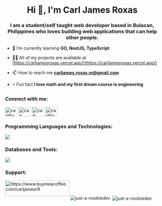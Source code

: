 <h1 align="center">Hi 👋, I'm Carl James Roxas</h1>
<h3 align="center">I am a student/self taught web developer based in Bulacan, Philippines who loves building web applications that can help other people.</h3>

- 🌱 I’m currently learning **GO, NestJS, TypeScript**

- 👨‍💻 All of my projects are available at [https://carljamesroxas.vercel.app/](https://carljamesroxas.vercel.app/)

- 📫 How to reach me **carljames.roxas.m@gmail.com**

- ⚡ Fun fact **I love math and my first dream course is engineering**

<h3 align="left">Connect with me:</h3>
<p align="left">
<a href="https://twitter.com/carllljamessss" target="blank"><img align="center" src="https://raw.githubusercontent.com/rahuldkjain/github-profile-readme-generator/master/src/images/icons/Social/twitter.svg" alt="carllljamessss" height="30" width="40" /></a>
<a href="https://linkedin.com/in/carl james roxas" target="blank"><img align="center" src="https://raw.githubusercontent.com/rahuldkjain/github-profile-readme-generator/master/src/images/icons/Social/linked-in-alt.svg" alt="carl james roxas" height="30" width="40" /></a>
<a href="https://fb.com/carl james" target="blank"><img align="center" src="https://raw.githubusercontent.com/rahuldkjain/github-profile-readme-generator/master/src/images/icons/Social/facebook.svg" alt="carl james" height="30" width="40" /></a>
<a href="https://instagram.com/carllljamesss" target="blank"><img align="center" src="https://raw.githubusercontent.com/rahuldkjain/github-profile-readme-generator/master/src/images/icons/Social/instagram.svg" alt="carllljamesss" height="30" width="40" /></a>
</p>

<h3 align="left">Programming Languages and Technologies:</h3>
<p align="left">
  <a href="https://carljamesroxas.vercel.app/">
    <img src="https://skillicons.dev/icons?i=nestjs,ts,go,htmx,graphql,apollo,nextjs,vite,express,materialui,tailwind,php,django,python" />
  </a>
</p>


<h3 align="left">Databases and Tools:</h3>
<p align="left">
  <a href="https://carljamesroxas.vercel.app/">
    <img src="https://skillicons.dev/icons?i=postgres,mongodb,mysql,sqlite,prisma,docker,redis,git,github,postman,supabase,firebase,vscode" />
  </a>
</p>

<h3 align="left">Support:</h3>
<p><a href="https://www.buymeacoffee.com/https://www.buymeacoffee.com/carljamesrR"> <img align="left" src="https://cdn.buymeacoffee.com/buttons/v2/default-yellow.png" height="50" width="210" alt="https://www.buymeacoffee.com/carljamesrR" /></a></p><br><br>

<p><img align="left" src="https://github-readme-stats.vercel.app/api/top-langs?username=just-a-noobiedev&show_icons=true&locale=en&layout=compact" alt="just-a-noobiedev" /></p>

<p>&nbsp;<img align="center" src="https://github-readme-stats.vercel.app/api?username=just-a-noobiedev&show_icons=true&locale=en" alt="just-a-noobiedev" /></p>
